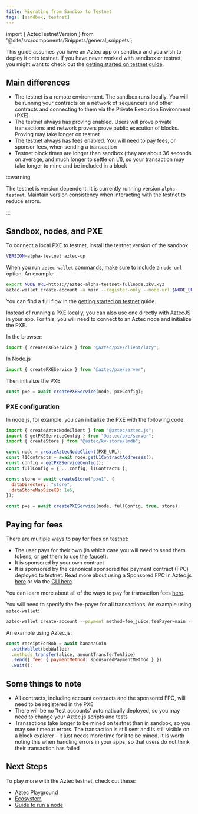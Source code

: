 ```yaml
---
title: Migrating from Sandbox to Testnet
tags: [sandbox, testnet]
---
```


import { AztecTestnetVersion } from '@site/src/components/Snippets/general_snippets';

This guide assumes you have an Aztec app on sandbox and you wish to deploy it onto testnet. If you have never worked with sandbox or testnet, you might want to check out the [getting started on testnet guide](./developers/getting_started.md).

## Main differences

- The testnet is a remote environment. The sandbox runs locally. You will be running your contracts on a network of sequencers and other contracts and connecting to them via the Private Execution Environment (PXE).
- The testnet always has proving enabled. Users will prove private transactions and network provers prove public execution of blocks. Proving may take longer on testnet
- The testnet always has fees enabled. You will need to pay fees, or sponsor fees, when sending a transaction
- Testnet block times are longer than sandbox (they are about 36 seconds on average, and much longer to settle on L1), so your transaction may take longer to mine and be included in a block

:::warning

The testnet is version dependent. It is currently running version `alpha-testnet`. Maintain version consistency when interacting with the testnet to reduce errors.

:::

## Sandbox, nodes, and PXE

To connect a local PXE to testnet, install the testnet version of the sandbox.

```sh
VERSION=alpha-testnet aztec-up
```

When you run `aztec-wallet` commands, make sure to include a `node-url` option. An example:

```sh
export NODE_URL=https://aztec-alpha-testnet-fullnode.zkv.xyz
aztec-wallet create-account -a main --register-only --node-url $NODE_URL
```

You can find a full flow in the [getting started on testnet](./developers/getting_started.md) guide.

Instead of running a PXE locally, you can also use one directly with AztecJS in your app. For this, you will need to connect to an Aztec node and initialize the PXE.

In the browser:

```javascript
import { createPXEService } from "@aztec/pxe/client/lazy";
```

In Node.js

```javascript
import { createPXEService } from "@aztec/pxe/server";
```

Then initialize the PXE:

```javascript
const pxe = await createPXEService(node, pxeConfig);
```

### PXE configuration

In node.js, for example, you can initialize the PXE with the following code:

```javascript
import { createAztecNodeClient } from "@aztec/aztec.js";
import { getPXEServiceConfig } from "@aztec/pxe/server";
import { createStore } from "@aztec/kv-store/lmdb";

const node = createAztecNodeClient(PXE_URL);
const l1Contracts = await node.getL1ContractAddresses();
const config = getPXEServiceConfig();
const fullConfig = { ...config, l1Contracts };

const store = await createStore("pxe1", {
  dataDirectory: "store",
  dataStoreMapSizeKB: 1e6,
});

const pxe = await createPXEService(node, fullConfig, true, store);
```

## Paying for fees

There are multiple ways to pay for fees on testnet:

- The user pays for their own (in which case you will need to send them tokens, or get them to use the faucet).
- It is sponsored by your own contract
- It is sponsored by the canonical sponsored fee payment contract (FPC) deployed to testnet. Read more about using a Sponsored FPC in Aztec.js [here](./developers/guides/js_apps/pay_fees.md#sponsored-fee-paying-contract) or via the [CLI here](./developers/reference/environment_reference/cli_wallet_reference#sponsored-fee-paying-contract).

You can learn more about all of the ways to pay for transaction fees [here](./developers/guides/js_apps/pay_fees.md).

You will need to specify the fee-payer for all transactions. An example using `aztec-wallet`:

```sh
aztec-wallet create-account --payment method=fee_juice,feePayer=main --node-url $NODE_URL
```

An example using Aztec.js:

```javascript
const receiptForBob = await bananaCoin
  .withWallet(bobWallet)
  .methods.transfer(alice, amountTransferToAlice)
  .send({ fee: { paymentMethod: sponsoredPaymentMethod } })
  .wait();
```

## Some things to note

- All contracts, including account contracts and the sponsored FPC, will need to be registered in the PXE
- There will be no 'test accounts' automatically deployed, so you may need to change your Aztec.js scripts and tests
- Transactions take longer to be mined on testnet than in sandbox, so you may see timeout errors. The transaction is still sent and is still visible on a block explorer - it just needs more time for it to be mined. It is worth noting this when handling errors in your apps, so that users do not think their transaction has failed

## Next Steps

To play more with the Aztec testnet, check out these:

- [Aztec Playground](https://play.aztec.network/)
- [Ecosystem](https://www.aztec.network/ecosystem)
- [Guide to run a node](the_aztec_network/index.md)
